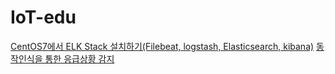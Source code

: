 # IoT-edu

[CentOS7에서 ELK Stack 설치하기(Filebeat, logstash, Elasticsearch, kibana)](https://classicismist.blogspot.com/2020/01/centos7-elk-stack-filebeat-logstash.html)
[동작인식을 통한 응급상황 감지](https://www.itwill.co.kr/cmn/itwill/operManage/prjctGallery/PRGA_00000000000150prjctGalleryDetail.do)
